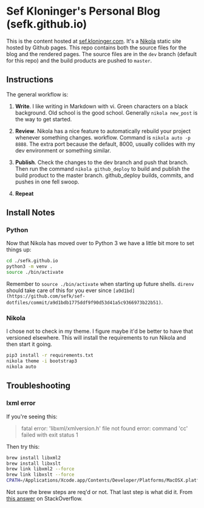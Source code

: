 # Sef Kloninger's Personal Blog (sefk.github.io)

This is the content hosted at [sef.kloninger.com][]. It's a [Nikola][]
static site hosted by Github pages. This repo contains both the
source files for the blog and the rendered pages. The source files
are in the ```dev``` branch (default for this repo) and the build
products are pushed to ```master```.

[sef.kloninger.com]: https://sef.kloninger.com/
[Nikola]: https://getnikola.com

## Instructions

The general workflow is:

1. **Write**. I like writing in Markdown with vi. Green characters on a black
   background. Old school is the good school. Generally ```nikola new_post``` is
   the way to get started.

2. **Review**. Nikola has a nice feature to automatically rebuild your project
   whenever something changes. workflow.  Command is ```nikola auto -p 8888```.
   The extra port because the default, 8000, usually collides with my dev
   environment or something similar.

3. **Publish**.  Check the changes to the dev branch and push that branch. Then
   run the command ```nikola github_deploy``` to build and publish the build
   product to the master branch. github_deploy builds, commits, and pushes in
   one fell swoop.

4. **Repeat**

## Install Notes

### Python

Now that Nikola has moved over to Python 3 we have a little bit more to set things up:

```bash
cd ./sefk.github.io
python3 -m venv .
source ./bin/activate
```

Remember to ```source ./bin/activate``` when starting up future shells. `direnv`
should take care of this for you ever since
`[a9d1bd](https://github.com/sefk/sef-dotfiles/commit/a9d1bdb1775ddf9f90d53d41a5c9366973b22b51)`.

### Nikola

I chose not to check in my theme. I figure maybe it'd be better to have that versioned
elsewhere. This will install the requirements to run Nikola and then start it going.

```bash
pip3 install -r requirements.txt
nikola theme -i bootstrap3
nikola auto
```

## Troubleshooting

### lxml error

If you're seeing this:

> fatal error: 'libxml/xmlversion.h' file not found
> error: command 'cc' failed with exit status 1

Then try this:

```bash
brew install libxml2
brew install libxslt
brew link libxml2 --force
brew link libxslt --force
CPATH=/Applications/Xcode.app/Contents/Developer/Platforms/MacOSX.platform/Developer/SDKs/MacOSX10.9.sdk/usr/include/libxml2 CFLAGS=-Qunused-arguments CPPFLAGS=-Qunused-arguments pip install lxml
```

Not sure the brew steps are req'd or not. That last step is what
did it. From [this answer][] on StackOverflow.

[this answer]: http://stackoverflow.com/questions/19548011/cannot-install-lxml-on-mac-os-x-10-9
